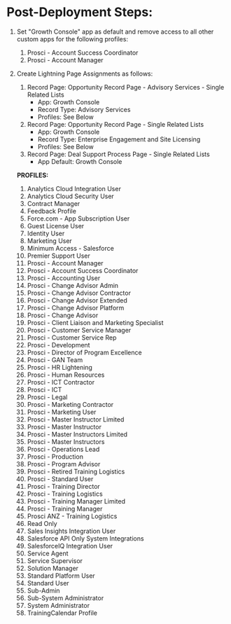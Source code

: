 # Post-Deployment Steps:

1. Set "Growth Console" app as default and remove access to all other custom apps for the following profiles:
    1. Prosci - Account Success Coordinator
    1. Prosci - Account Manager

1. Create Lightning Page Assignments as follows:
    1. Record Page: Opportunity Record Page - Advisory Services - Single Related Lists
        * App: Growth Console
        * Record Type: Advisory Services
        * Profiles: See Below
    1. Record Page: Opportunity Record Page - Single Related Lists
        * App: Growth Console
        * Record Type: Enterprise Engagement and Site Licensing
        * Profiles: See Below
    1. Record Page: Deal Support Process Page - Single Related Lists
        * App Default: Growth Console

    **PROFILES:**
    1. Analytics Cloud Integration User
    1. Analytics Cloud Security User
    1. Contract Manager
    1. Feedback Profile
    1. Force.com - App Subscription User
    1. Guest License User
    1. Identity User
    1. Marketing User
    1. Minimum Access - Salesforce
    1. Premier Support User
    1. Prosci - Account Manager
    1. Prosci - Account Success Coordinator
    1. Prosci - Accounting User
    1. Prosci - Change Advisor Admin
    1. Prosci - Change Advisor Contractor
    1. Prosci - Change Advisor Extended
    1. Prosci - Change Advisor Platform
    1. Prosci - Change Advisor
    1. Prosci - Client Liaison and Marketing Specialist
    1. Prosci - Customer Service Manager
    1. Prosci - Customer Service Rep
    1. Prosci - Development
    1. Prosci - Director of Program Excellence
    1. Prosci - GAN Team
    1. Prosci - HR Lightening
    1. Prosci - Human Resources
    1. Prosci - ICT Contractor
    1. Prosci - ICT
    1. Prosci - Legal
    1. Prosci - Marketing Contractor
    1. Prosci - Marketing User
    1. Prosci - Master Instructor Limited
    1. Prosci - Master Instructor
    1. Prosci - Master Instructors Limited
    1. Prosci - Master Instructors
    1. Prosci - Operations Lead
    1. Prosci - Production
    1. Prosci - Program Advisor
    1. Prosci - Retired Training Logistics
    1. Prosci - Standard User
    1. Prosci - Training Director
    1. Prosci - Training Logistics
    1. Prosci - Training Manager Limited
    1. Prosci - Training Manager
    1. Prosci ANZ - Training Logistics
    1. Read Only
    1. Sales Insights Integration User
    1. Salesforce API Only System Integrations
    1. SalesforceIQ Integration User
    1. Service Agent
    1. Service Supervisor
    1. Solution Manager
    1. Standard Platform User
    1. Standard User
    1. Sub-Admin
    1. Sub-System Administrator
    1. System Administrator
    1. TrainingCalendar Profile 